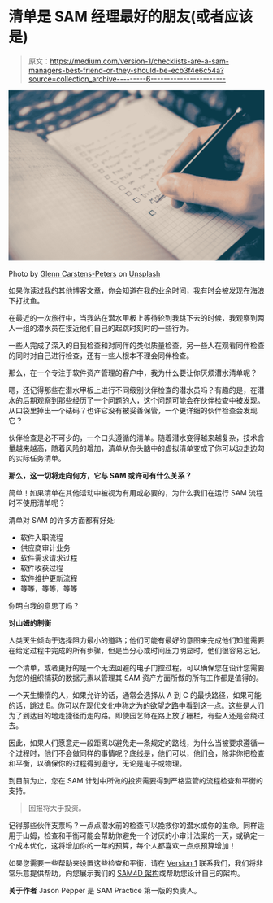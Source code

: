 # 清单是 SAM 经理最好的朋友(或者应该是)

> 原文：<https://medium.com/version-1/checklists-are-a-sam-managers-best-friend-or-they-should-be-ecb3f4e6c54a?source=collection_archive---------6----------------------->

![](img/7cdd65fcdfcabe9f73b4d2e8bcc8da66.png)

Photo by [Glenn Carstens-Peters](https://unsplash.com/@glenncarstenspeters?utm_source=medium&utm_medium=referral) on [Unsplash](https://unsplash.com?utm_source=medium&utm_medium=referral)

如果你读过我的其他博客文章，你会知道在我的业余时间，我有时会被发现在海浪下打扰鱼。

在最近的一次旅行中，当我站在潜水甲板上等待轮到我跳下去的时候，我观察到两人一组的潜水员在接近他们自己的起跳时刻时的一些行为。

一些人完成了深入的自我检查和对同伴的类似质量检查，另一些人在观看同伴检查的同时对自己进行检查，还有一些人根本不理会同伴检查。

那么，在一个专注于软件资产管理的客户中，我为什么要让你厌烦潜水清单呢？

嗯，还记得那些在潜水甲板上进行不同级别伙伴检查的潜水员吗？有趣的是，在潜水的后期观察到那些经历了一个问题的人，这个问题可能会在伙伴检查中被发现。从口袋里掉出一个砝码？也许它没有被妥善保管，一个更详细的伙伴检查会发现它？

伙伴检查是必不可少的，一个口头遵循的清单。随着潜水变得越来越复杂，技术含量越来越高，随着风险的增加，清单从你头脑中的虚拟清单变成了你可以边走边勾的实际任务清单。

**那么，这一切将走向何方，它与 SAM 或许可有什么关系？**

简单！如果清单在其他活动中被视为有用或必要的，为什么我们在运行 SAM 流程时不使用清单呢？

清单对 SAM 的许多方面都有好处:

*   软件入职流程
*   供应商审计业务
*   软件需求请求过程
*   软件收获过程
*   软件维护更新流程
*   等等，等等，等等

你明白我的意思了吗？

**对山姆的制衡**

人类天生倾向于选择阻力最小的道路；他们可能有最好的意图来完成他们知道需要在给定过程中完成的所有步骤，但是当分心或时间压力明显时，他们很容易忘记。

一个清单，或者更好的是一个无法回避的电子门控过程，可以确保您在设计您需要为您的组织捕获的数据元素以管理其 SAM 资产方面所做的所有工作都是值得的。

一个天生懒惰的人，如果允许的话，通常会选择从 A 到 C 的最快路径，如果可能的话，跳过 B。你可以在现代文化中称之为[的欲望之路](https://en.wikipedia.org/wiki/Desire_path)中看到这一点。这些是人们为了到达目的地走捷径而走的路。即使园艺师在路上放了栅栏，有些人还是会绕过去。

因此，如果人们愿意走一段距离以避免走一条规定的路线，为什么当被要求遵循一个过程时，他们不会做同样的事情呢？底线是，他们可以，他们会，除非你把检查和平衡，以确保你的过程得到遵守，无论是电子或物理。

到目前为止，您在 SAM 计划中所做的投资需要得到严格监管的流程检查和平衡的支持。

> 回报将大于投资。

记得那些伙伴支票吗？一点点潜水前的检查可以挽救你的潜水或你的生命。同样适用于山姆，检查和平衡可能会帮助你避免一个讨厌的小审计法案的一天，或确定一个成本优化，这将增加你的一年的预算，每个人都喜欢一点点预算增加！

如果您需要一些帮助来设置这些检查和平衡，请在 [Version 1](https://www.version1.com/) 联系我们，我们将非常乐意提供帮助，向您展示我们的 [SAM4D 架构](https://www.version1.com/it-service/software-asset-management/license-compliance-lifecycle/)或帮助您设计自己的架构。

**关于作者** Jason Pepper 是 SAM Practice 第一版的负责人。